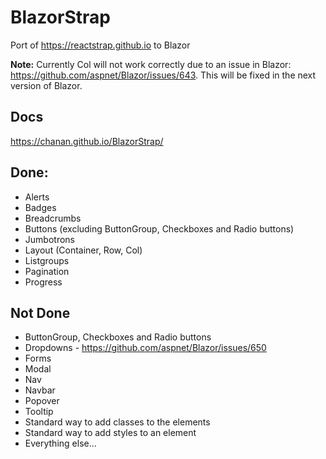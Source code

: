 # BlazorStrap

Port of https://reactstrap.github.io to Blazor

**Note:** Currently Col will not work correctly due to an issue in Blazor: https://github.com/aspnet/Blazor/issues/643. This will be fixed in the next version of Blazor.

## Docs
https://chanan.github.io/BlazorStrap/

## Done:
 * Alerts
 * Badges
 * Breadcrumbs
 * Buttons (excluding ButtonGroup, Checkboxes and Radio buttons)
 * Jumbotrons
 * Layout (Container, Row, Col)
 * Listgroups
 * Pagination
 * Progress

## Not Done

* ButtonGroup, Checkboxes and Radio buttons
* Dropdowns - https://github.com/aspnet/Blazor/issues/650
* Forms
* Modal
* Nav
* Navbar
* Popover
* Tooltip
* Standard way to add classes to the elements
* Standard way to add styles to an element
* Everything else...
